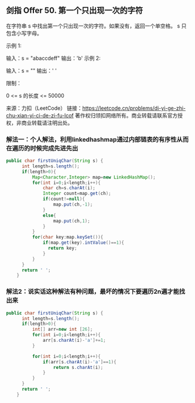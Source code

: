 ## 剑指 Offer 50. 第一个只出现一次的字符

在字符串 s 中找出第一个只出现一次的字符。如果没有，返回一个单空格。 s 只包含小写字母。

示例 1:

输入：s = "abaccdeff"
输出：'b'
示例 2:

输入：s = "" 
输出：' '
 

限制：

0 <= s 的长度 <= 50000

来源：力扣（LeetCode）
链接：https://leetcode.cn/problems/di-yi-ge-zhi-chu-xian-yi-ci-de-zi-fu-lcof
著作权归领扣网络所有。商业转载请联系官方授权，非商业转载请注明出处。

### 解法一：个人解法，利用linkedhashmap通过内部链表的有序性从而在遍历的时候完成先进先出
```java
public char firstUniqChar(String s) {
      int length=s.length();
      if(length>0){
          Map<Character,Integer> map=new LinkedHashMap(); 
          for(int i=0;i<length;i++){
              char ch=s.charAt(i);
              Integer count=map.get(ch);
              if(count!=null){
                  map.put(ch,-1);
              }
              else{
                  map.put(ch,1);
              }
          }
          for(char key:map.keySet()){
              if(map.get(key).intValue()==1){
                return key;
              }
          }
      }
      return ' ';
    }
```


### 解法2：说实话这种解法有种问题，最坏的情况下要遍历2n遍才能找出来
```java
public char firstUniqChar(String s) {
      int length=s.length();
      if(length>0){
          int[] arr=new int [26];
          for(int i=0;i<length;i++){
              arr[s.charAt(i)-'a']+=1;
          }

          for(int i=0;i<length;i++){
              if(arr[s.charAt(i)-'a']==1){
                  return s.charAt(i);
              }
          }
      }
      return ' ';
    }
```
